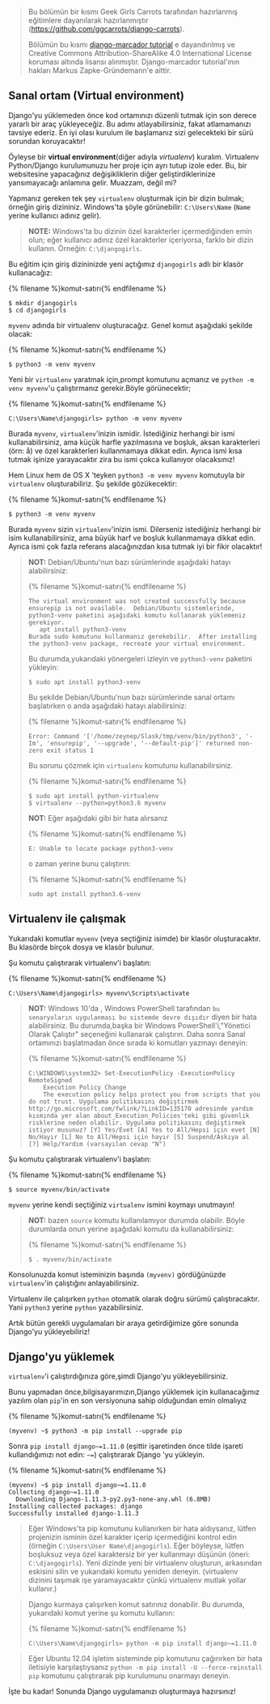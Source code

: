 > Bu bölümün bir kısmı Geek Girls Carrots tarafından hazırlanmış eğitimlere dayanılarak hazırlanmıştır (https://github.com/ggcarrots/django-carrots).
> 
> Bölümün bu kısmı [django-marcador tutorial](http://django-marcador.keimlink.de/) e dayandırılmış ve Creative Commons Attribution-ShareAlike 4.0 International License koruması altında lisansı alınmıştır. Django-marcador tutorial'ının hakları Markus Zapke-Gründemann'e aittir.

## Sanal ortam (Virtual environment)

Django'yu yüklemeden önce kod ortamınızı düzenli tutmak için son derece yararlı bir araç yükleyeceğiz. Bu adımı atlayabilirsiniz, fakat atlamamanızı tavsiye ederiz. En iyi olası kurulum ile başlamanız sizi gelecekteki bir sürü sorundan koruyacaktır!

Öyleyse bir **virtual environment**(diğer adıyla *virtualenv*) kuralım. Virtualenv Python/Django kurulumunuzu her proje için ayrı tutup izole eder. Bu, bir websitesine yapacağınız değişikliklerin diğer geliştirdiklerinize yansımayacağı anlamına gelir. Muazzam, değil mi?

Yapmanız gereken tek şey `virtualenv` oluşturmak için bir dizin bulmak; örneğin giriş dizininiz. Windows'ta şöyle görünebilir: `C:\Users\Name` (`Name` yerine kullanıcı adınız gelir).

> **NOTE:** Windows'ta bu dizinin özel karakterler içermediğinden emin olun; eğer kullanıcı adınız özel karakterler içeriyorsa, farklo bir dizin kullanın. Örneğin: `C:\djangogirls`.

Bu eğitim için giriş dizininizde yeni açtığımız `djangogirls` adlı bir klasör kullanacağız:

{% filename %}komut-satırı{% endfilename %}

    $ mkdir djangogirls
    $ cd djangogirls
    

`myvenv` adında bir virtualenv oluşturacağız. Genel komut aşağıdaki şekilde olacak:

{% filename %}komut-satırı{% endfilename %}

    $ python3 -m venv myvenv
    

<!--sec data-title="Virtual environment: Windows" data-id="virtualenv_installation_windows"
data-collapse=true ces-->

Yeni bir `virtualenv` yaratmak için,prompt komutunu açmanız ve `python -m venv myvenv`'u çalıştırmanız gerekir.Böyle görünecektir; 

{% filename %}komut-satırı{% endfilename %}

    C:\Users\Name\djangogirls> python -m venv myvenv
    

Burada `myvenv`, `virtualenv`'inizin ismidir. İstediğiniz herhangi bir ismi kullanabilirsiniz, ama küçük harfle yazılmasına ve boşluk, aksan karakterleri (örn: å) ve özel karakterleri kullanmamaya dikkat edin. Ayrıca ismi kısa tutmak işinize yarayacaktır zira bu ismi çokca kullanıyor olacaksınız!

<!--endsec-->

<!--sec data-title="Virtual environment: Linux and OS X" data-id="virtualenv_installation_linuxosx"
data-collapse=true ces-->

Hem Linux hem de OS X 'teyken `python3 -m venv myvenv` komutuyla bir `virtualenv` oluşturabiliriz. Şu şekilde gözükecektir:

{% filename %}komut-satırı{% endfilename %}

    $ python3 -m venv myvenv
    

Burada `myvenv` sizin `virtualenv`'inizin ismi. Dilerseniz istediğiniz herhangi bir isim kullanabilirsiniz, ama büyük harf ve boşluk kullanmamaya dikkat edin. Ayrıca ismi çok fazla referans alacağınızdan kısa tutmak iyi bir fikir olacaktır!

> **NOT:** Debian/Ubuntu'nun bazı sürümlerinde aşağıdaki hatayı alabilirsiniz:
> 
> {% filename %}komut-satırı{% endfilename %}
> 
>     The virtual environment was not created successfully because ensurepip is not available.  Debian/Ubuntu sistemlerinde, python3-venv paketini aşağıdaki komutu kullanarak yüklemeniz gerekiyor.
>        apt install python3-venv
>     Burada sudo komutunu kullanmanız gerekebilir.  After installing the python3-venv package, recreate your virtual environment.
>     
> 
> Bu durumda,yukarıdaki yönergeleri izleyin ve `python3-venv` paketini yükleyin:
> 
>     $ sudo apt install python3-venv
>     
> 
> Bu şekilde Debian/Ubuntu'nun bazı sürümlerinde sanal ortamı başlatırken o anda aşağıdaki hatayı alabilirsiniz:
> 
> {% filename %}komut-satırı{% endfilename %}
> 
>     Error: Command '['/home/zeynep/Slask/tmp/venv/bin/python3', '-Im', 'ensurepip', '--upgrade', '--default-pip']' returned non-zero exit status 1
>     
> 
> Bu sorunu çözmek için `virtualenv` komutunu kullanabilirsiniz.
> 
> {% filename %}komut-satırı{% endfilename %}
> 
>     $ sudo apt install python-virtualenv
>     $ virtualenv --python=python3.6 myvenv
>     
> 
> **NOT:** Eğer aşağıdaki gibi bir hata alırsanız
> 
> {% filename %}komut-satırı{% endfilename %}
> 
>     E: Unable to locate package python3-venv
>     
> 
> o zaman yerine bunu çalıştırın:
> 
> {% filename %}komut-satırı{% endfilename %}
> 
>     sudo apt install python3.6-venv
>     

<!--endsec-->

## Virtualenv ile çalışmak

Yukarıdaki komutlar `myvenv` (veya seçtiğiniz isimde) bir klasör oluşturacaktır. Bu klasörde birçok dosya ve klasör bulunur.

<!--sec data-title="Working with virtualenv: Windows" data-id="virtualenv_windows"
data-collapse=true ces-->

Şu komutu çalıştırarak virtualenv'i başlatın:

{% filename %}komut-satırı{% endfilename %}

    C:\Users\Name\djangogirls> myvenv\Scripts\activate
    

> **NOT:** Windows 10'da , Windows PowerShell tarafından `bu senaryoların uygulanması bu sistemde devre dışıdır` diyen bir hata alabilirsiniz. Bu durumda,başka bir Windows PowerShell'i,"Yönetici Olarak Çalıştır" seçeneğini kullanarak çalıştırın. Daha sonra Sanal ortamınızı başlatmadan önce sırada ki komutları yazmayı deneyin:
> 
> {% filename %}komut-satırı{% endfilename %}
> 
>     C:\WINDOWS\system32> Set-ExecutionPolicy -ExecutionPolicy RemoteSigned
>         Execution Policy Change
>         The execution policy helps protect you from scripts that you do not trust. Uygulama politikasını değiştirmek http://go.microsoft.com/fwlink/?LinkID=135170 adresinde yardım kısmında yer alan about_Execution_Policies'teki gibi güvenlik risklerine neden olabilir. Uygulama politikasını değiştirmek istiyor musunuz? [Y] Yes/Evet [A] Yes to All/Hepsi için evet [N] No/Hayır [L] No to All/Hepsi için hayır [S] Suspend/Askıya al [?] Help/Yardım (varsayılan cevap "N")
>     

<!--endsec-->

<!--sec data-title="Working with virtualenv: Linux and OS X" data-id="virtualenv_linuxosx"
data-collapse=true ces-->

Şu komutu çalıştırarak virtualenv'i başlatın:

{% filename %}komut-satırı{% endfilename %}

    $ source myvenv/bin/activate
    

`myvenv` yerine kendi seçtiğiniz `virtualenv` ismini koymayı unutmayın!

> **NOT:** bazen `source` komutu kullanılamıyor durumda olabilir. Böyle durumlarda onun yerine aşağıdaki komutu da kullanabilirsiniz:
> 
> {% filename %}komut-satırı{% endfilename %}
> 
>     $ . myvenv/bin/activate
>     

<!--endsec-->

Konsolunuzda komut isteminizin başında `(myvenv)` gördüğünüzde `virtualenv`'in çalıştığını anlayabilirsiniz.

Virtualenv ile çalışırken `python` otomatik olarak doğru sürümü çalıştıracaktır. Yani `python3` yerine `python` yazabilirsiniz.

Artık bütün gerekli uygulamaları bir araya getirdiğimize göre sonunda Django'yu yükleyebiliriz!

## Django'yu yüklemek

`virtualenv`'i çalıştırdığınıza göre,şimdi Django'yu yükleyebilirsiniz.

Bunu yapmadan önce,bilgisayarımızın,Django yüklemek için kullanacağımız yazılım olan `pip`'in en son versiyonuna sahip olduğundan emin olmalıyız

{% filename %}komut-satırı{% endfilename %}

    (myvenv) ~$ python3 -m pip install --upgrade pip
    

Sonra `pip install django~=1.11.0` (eşittir işaretinden önce tilde işareti kullandığımızı not edin: `~=`) çalıştırarak Django 'yu yükleyin.

{% filename %}komut-satırı{% endfilename %}

    (myvenv) ~$ pip install django~=1.11.0
    Collecting django~=1.11.0
      Downloading Django-1.11.3-py2.py3-none-any.whl (6.8MB)
    Installing collected packages: django
    Successfully installed django-1.11.3
    

<!--sec data-title="Installing Django: Windows" data-id="django_err_windows"
data-collapse=true ces-->

> Eğer Windows'ta pip komutunu kullanırken bir hata aldıysanız, lütfen projenizin isminin özel karakter içerip içermediğini kontrol edin (örneğin `C:\Users\User Name\djangogirls`). Eğer böyleyse, lütfen boşluksuz veya özel karaktersiz bir yer kullanmayı düşünün (öneri: `C:\djangogirls`). Yeni dizinde yeni bir virtualenv oluşturun, arkasından eskisini silin ve yukarıdaki komutu yeniden deneyin. (virtualenv dizinini taşımak işe yaramayacaktır çünkü virtualenv mutlak yollar kullanır.)

<!--endsec-->

<!--sec data-title="Installing Django: Windows 8 and Windows 10" data-id="django_err_windows8and10"
data-collapse=true ces-->

> Django kurmaya çalışırken komut satırınız donabilir. Bu durumda, yukarıdaki komut yerine şu komutu kullanın:
> 
> {% filename %}komut-satırı{% endfilename %}
> 
>     C:\Users\Name\djangogirls> python -m pip install django~=1.11.0
>     

<!--endsec-->

<!--sec data-title="Installing Django: Linux" data-id="django_err_linux"
data-collapse=true ces-->

> Eğer Ubuntu 12.04 işletim sisteminde pip komutunu çağırırken bir hata iletisiyle karşılaştıysanız `python -m pip install -U --force-reinstall pip` komutunu çalıştırarak pip kurulumunu onarmayı deneyin.

<!--endsec-->

İşte bu kadar! Sonunda Django uygulamanızı oluşturmaya hazırsınız!